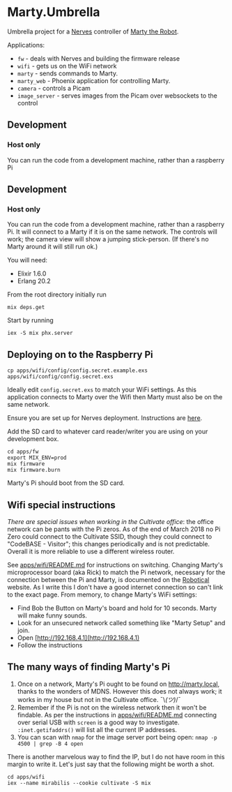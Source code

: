# Marty.Umbrella

Umbrella project for a [Nerves](http://nerves-project.org) controller of [Marty the Robot](https://robotical.io).

Applications:

* `fw` - deals with Nerves and building the firmware release
* `wifi` - gets us on the WiFi network
* `marty` - sends commands to Marty.
* `marty_web` - Phoenix application for controlling Marty.
* `camera` - controls a Picam
* `image_server` - serves images from the Picam over websockets to the control


## Development

### Host only

You can run the code from a development machine, rather than a raspberry Pi


## Development

### Host only

You can run the code from a development machine, rather than a raspberry Pi. It will connect to a Marty if it is on the same network. The controls will work; the camera view will show a jumping stick-person. (If there's no Marty around it will still run ok.)

You will need:

* Elixir 1.6.0
* Erlang 20.2

From the root directory initially run

```
mix deps.get
```

Start by running

```
iex -S mix phx.server
```

## Deploying on to the Raspberry Pi

```
cp apps/wifi/config/config.secret.example.exs apps/wifi/config/config.secret.exs
```

Ideally edit `config.secret.exs` to match your WiFi settings. As this application connects to Marty over the Wifi then Marty must also be on the same network.

Ensure you are set up for Nerves deployment. Instructions are [here](https://kapeli.com/dash_share?docset_file=nerves&docset_name=nerves&path=docs/installation.html&platform=hex&repo=Hex%20Docsets&version=1.0.0-rc.1).

Add the SD card to whatever card reader/writer you are using on your development box.

```
cd apps/fw
export MIX_ENV=prod
mix firmware
mix firmware.burn
```

Marty's Pi should boot from the SD card.

## Wifi special instructions

_There are special issues when working in the Cultivate office_: the office network can be pants with the Pi zeros. As of the end of March 2018 no Pi Zero could connect to the Cultivate SSID, though they could connect to  "CodeBASE - Visitor"; this changes periodically and is not predictable. Overall it is more reliable to use a different wireless router.

See [apps/wifi/README.md](apps/wifi/README.md) for instructions on switching. Changing Marty's microprocessor board (aka Rick) to match the Pi network, necessary for the connection between the Pi and Marty, is documented on the [Robotical](https://robotical.io) website. As I write this I don't have a good internet connection so can't link to the exact page. From memory, to change Marty's WiFi settings:

* Find Bob the Button on Marty's board and hold for 10 seconds. Marty will make funny sounds.
* Look for an unsecured network called something like "Marty Setup" and join.
* Open [http://192.168.4.1](http://192.168.4.1)
* Follow the instructions

## The many ways of finding Marty's Pi

1. Once on a network, Marty's Pi ought to be found on http://marty.local, thanks to the wonders of MDNS. However this does not always work; it works in my house but not in the Cultivate office. ¯\\_(ツ)_/¯
1. Remember if the Pi is not on the wireless network then it won't be findable. As per the instructions in [apps/wifi/README.md](apps/wifi/README.md) connecting over serial USB with `screen` is a good way to investigate. `:inet.getifaddrs()` will list all the current IP addresses.
1. You can scan with `nmap` for the image server port being open: `nmap -p 4500 | grep -B 4 open`

There is another marvelous way to find the IP, but I do not have room in this margin to write it. Let's just say that the following might be worth a shot.

```
cd apps/wifi
iex --name mirabilis --cookie cultivate -S mix
```
